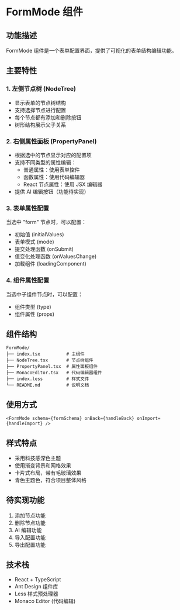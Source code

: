 # FormMode 组件

## 功能描述

FormMode 组件是一个表单配置界面，提供了可视化的表单结构编辑功能。

## 主要特性

### 1. 左侧节点树 (NodeTree)

- 显示表单的节点树结构
- 支持选择节点进行配置
- 每个节点都有添加和删除按钮
- 树形结构展示父子关系

### 2. 右侧属性面板 (PropertyPanel)

- 根据选中的节点显示对应的配置项
- 支持不同类型的属性编辑：
  - 普通属性：使用表单控件
  - 函数属性：使用代码编辑器
  - React 节点属性：使用 JSX 编辑器
- 提供 AI 编辑按钮（功能待实现）

### 3. 表单属性配置

当选中 "form" 节点时，可以配置：

- 初始值 (initialValues)
- 表单模式 (mode)
- 提交处理函数 (onSubmit)
- 值变化处理函数 (onValuesChange)
- 加载组件 (loadingComponent)

### 4. 组件属性配置

当选中子组件节点时，可以配置：

- 组件类型 (type)
- 组件属性 (props)

## 组件结构

```
FormMode/
├── index.tsx          # 主组件
├── NodeTree.tsx       # 节点树组件
├── PropertyPanel.tsx  # 属性面板组件
├── MonacoEditor.tsx   # 代码编辑器组件
├── index.less         # 样式文件
└── README.md          # 说明文档
```

## 使用方式

```tsx
<FormMode schema={formSchema} onBack={handleBack} onImport={handleImport} />
```

## 样式特点

- 采用科技感深色主题
- 使用渐变背景和网格效果
- 卡片式布局，带有毛玻璃效果
- 青色主题色，符合项目整体风格

## 待实现功能

1. 添加节点功能
2. 删除节点功能
3. AI 编辑功能
4. 导入配置功能
5. 导出配置功能

## 技术栈

- React + TypeScript
- Ant Design 组件库
- Less 样式预处理器
- Monaco Editor (代码编辑)
